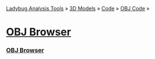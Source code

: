 ﻿[Ladybug Analysis Tools]( ../../../../index.html  ) &raquo; [3D Models]( ../../../index.html ) &raquo;
[Code]( ../../index.html ) &raquo; [OBJ Code]( ../index.html ) &raquo;

[OBJ Browser]( index.html )
===


### [OBJ Browser]( ladybug-web-obj-browser-r2.html )

